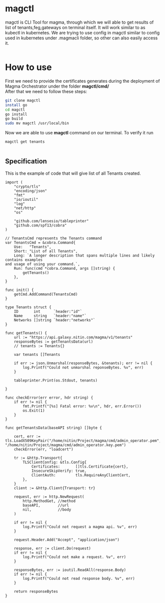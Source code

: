 # magctl

magctl is CLI Tool for magma, through which we will able to get results of list of tenants,feg,gateways on terminal itself. It will work similar to as kubectl in kubernetes. We are trying to use config in magctl similar to config used in kubernetes under .magmacli folder, so other can also easily access it.

![]()

# How to use
First we need to provide the certificates generates during the deployment of Magma Orchestrator under the folder **magctl/cmd/** <br />
After that we need to follow these steps: <br />
```bash
git clone magctl
install go
cd magctl
go install
go build
sudo mv magctl /usr/local/bin
```

Now we are able to use **magctl** command on our terminal. To verify it run
```bash
magctl get tenants
```
![]()

## Specification
This is the example of code that will give list of all Tenants created.


```golang
import (
	"crypto/tls"
	"encoding/json"
	"fmt"
	"io/ioutil"
	"log"
	"net/http"
	"os"

	"github.com/lensesio/tableprinter"
	"github.com/spf13/cobra"
)

// TenantsCmd represents the Tenants command
var TenantsCmd = &cobra.Command{
	Use:   "Tenants",
	Short: "List of all Tenants",
	Long: `A longer description that spans multiple lines and likely contains examples
and usage of using your command.`,
	Run: func(cmd *cobra.Command, args []string) {
		getTenants()
	},
}

func init() {
	getCmd.AddCommand(TenantsCmd)
}

type Tenants struct {
	ID       int      `header:"id"`
	Name     string   `header:"name"`
	Networks []string `header:"networks"`
}

func getTenants() {
	url := "https://api.galaxy.nitin.com/magma/v1/tenants"
	responseBytes := getTenantsData(url)
	// tenants := Tenants{}

	var tenants []Tenants

	if err := json.Unmarshal(responseBytes, &tenants); err != nil {
		log.Printf("Could not unmarshal reponseBytes. %v", err)
	}

	tableprinter.Print(os.Stdout, tenants)

}

func checkError(err error, hdr string) {
	if err != nil {
		fmt.Printf("[%s] Fatal error: %v\n", hdr, err.Error())
		os.Exit(1)
	}
}

func getTenantsData(baseAPI string) []byte {

	cert, err := tls.LoadX509KeyPair("/home/nitin/Project/magma/cmd/admin_operator.pem", "/home/nitin/Project/magma/cmd/admin_operator.key.pem")
	checkError(err, "loadcert")

	tr := &http.Transport{
		TLSClientConfig: &tls.Config{
			Certificates:       []tls.Certificate{cert},
			InsecureSkipVerify: true,
			ClientAuth:         tls.RequireAnyClientCert,
		},
	}
	client := &http.Client{Transport: tr}

	request, err := http.NewRequest(
		http.MethodGet, //method
		baseAPI,        //url
		nil,            //body
	)

	if err != nil {
		log.Printf("Could not request a magma api. %v", err)
	}

	request.Header.Add("Accept", "application/json")

	response, err := client.Do(request)
	if err != nil {
		log.Printf("Could not make a request. %v", err)
	}

	responseBytes, err := ioutil.ReadAll(response.Body)
	if err != nil {
		log.Printf("Could not read response body. %v", err)
	}

	return responseBytes
}

```

